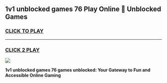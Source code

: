
## 1v1 unblocked games 76 Play Online 👋 Unblocked Games
<h3>
<a href="https://premium.freeplayer.one?title=1v1_unblocked_games_76&ref=19F">CLICK TO PLAY</a></h3>
<hr>

<h3>
<a href="https://premium.freeplayer.one?title=1v1_unblocked_games_76&ref=19F">CLICK 2 PLAY</a>
  
</h3>

<a href="https://premium.freeplayer.one?title=1v1_unblocked_games_76&ref=19F"><img src="https://clearcache.store/games.png"></a>


**1v1 unblocked games 76 games unblocked: Your Gateway to Fun and Accessible Online Gaming**
